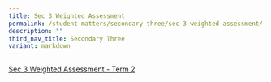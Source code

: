 ```yaml
---
title: Sec 3 Weighted Assessment
permalink: /student-matters/secondary-three/sec-3-weighted-assessment/
description: ""
third_nav_title: Secondary Three
variant: markdown
---
```

[Sec 3 Weighted Assessment - Term 2](https://for.edu.sg/2024-nss-t2wa-s3)
